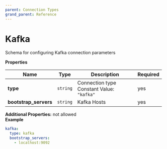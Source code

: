```yaml
---
parent: Connection Types
grand_parent: Reference
---
```


# Kafka

Schema for configuring Kafka connection parameters


**Properties**

|Name|Type|Description|Required|
|----|----|-----------|--------|
|**type**|`string`|Connection type<br/>Constant Value: `"kafka"`<br/>|yes|
|**bootstrap\_servers**|`string`|Kafka Hosts<br/>|yes|

**Additional Properties:** not allowed  
**Example**

```yaml
kafka:
  type: kafka
  bootstrap_servers:
    - localhost:9092

```


